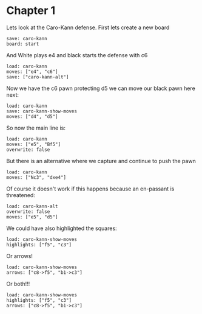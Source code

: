 # Chapter 1

Lets look at the Caro-Kann defense. First lets create a new board

```chess
save: caro-kann
board: start
```

And White plays e4 and black starts the defense with c6

```chess
load: caro-kann
moves: ["e4", "c6"]
save: ["caro-kann-alt"]
```

Now we have the c6 pawn protecting d5 we can move our black pawn here next:

```chess
load: caro-kann
save: caro-kann-show-moves
moves: ["d4", "d5"]
```

So now the main line is:

```chess
load: caro-kann
moves: ["e5", "Bf5"]
overwrite: false
```

But there is an alternative where we capture and continue to push the pawn

```chess
load: caro-kann
moves: ["Nc3", "dxe4"]
```

Of course it doesn't work if this happens because an en-passant is threatened:

```chess
load: caro-kann-alt
overwrite: false
moves: ["e5", "d5"]
```

We could have also highlighted the squares:

```chess
load: caro-kann-show-moves
highlights: ["f5", "c3"]
```

Or arrows!

```chess
load: caro-kann-show-moves
arrows: ["c8->f5", "b1->c3"]
```

Or both!!!

```chess
load: caro-kann-show-moves
highlights: ["f5", "c3"]
arrows: ["c8->f5", "b1->c3"]
```
